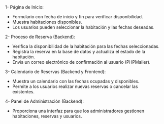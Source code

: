 1- Página de Inicio:

- Formulario con fecha de inicio y fin para verificar disponibilidad.
- Muestra habitaciones disponibles.
- Los usuarios pueden seleccionar la habitación y las fechas deseadas.

2- Proceso de Reserva (Backend):

- Verifica la disponibilidad de la habitación para las fechas seleccionadas.
- Registra la reserva en la base de datos y actualiza el estado de la habitación.
- Envía un correo electrónico de confirmación al usuario (PHPMailer).

3- Calendario de Reservas (Backend y Frontend):

- Muestra un calendario con las fechas ocupadas y disponibles.
- Permite a los usuarios realizar nuevas reservas o cancelar las existentes.

4- Panel de Administración (Backend):

- Proporciona una interfaz para que los administradores gestionen habitaciones, reservas y usuarios.
